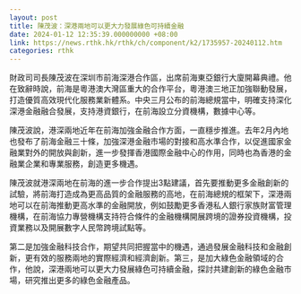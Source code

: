 ```yaml
---
layout: post
title: 陳茂波：深港兩地可以更大力發展綠色可持續金融
date: 2024-01-12 12:35:39.000000000 +08:00
link: https://news.rthk.hk/rthk/ch/component/k2/1735957-20240112.htm
categories: rthk
---
```


財政司司長陳茂波在深圳市前海深港合作區，出席前海東亞銀行大廈開幕典禮。他在致辭時說，前海是粵港澳大灣區重大的合作平台，粵港澳三地正加強聯動發展，打造優質高效現代化服務業新體系。中央三月公布的前海總規當中，明確支持深化深港金融融合發展，支持港資銀行，在前海設立分資機構，數據中心等。

陳茂波說，港深兩地近年在前海加強金融合作方面，一直穩步推進。去年2月內地也發布了前海金融三十條，加強深港金融市場的對接和高水準合作，以促進國家金融業對外的開放與創新，進一步發揮香港國際金融中心的作用，同時也為香港的金融業企業和專業服務，創造更多機遇。

陳茂波就港深兩地在前海的進一步合作提出3點建議，首先要推動更多金融創新的試驗，將前海打造成為更高品質的金融服務的高地，在前海總規的框架下，深港兩地可以在前海推動更高水準的金融開放，例如鼓勵更多香港私人銀行家族財富管理機構，在前海協力專營機構支持符合條件的金融機構開展跨境的證券投資機構，投資業務以及開展數字人民幣跨境試點等。

第二是加強金融科技合作，期望共同把握當中的機遇，通過發展金融科技和金融創新，更有效的服務兩地的實際經濟和經濟創新。第三，是加大綠色金融領域的合作，他說，深港兩地可以更大力發展綠色可持續金融，探討共建創新的綠色金融市場，研究推出更多的綠色金融產品。
